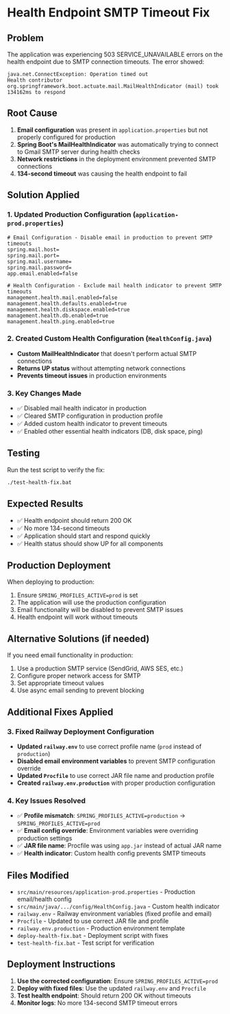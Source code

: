 # Health Endpoint SMTP Timeout Fix

## Problem
The application was experiencing 503 SERVICE_UNAVAILABLE errors on the health endpoint due to SMTP connection timeouts. The error showed:

```
java.net.ConnectException: Operation timed out
Health contributor org.springframework.boot.actuate.mail.MailHealthIndicator (mail) took 134162ms to respond
```

## Root Cause
1. **Email configuration** was present in `application.properties` but not properly configured for production
2. **Spring Boot's MailHealthIndicator** was automatically trying to connect to Gmail SMTP server during health checks
3. **Network restrictions** in the deployment environment prevented SMTP connections
4. **134-second timeout** was causing the health endpoint to fail

## Solution Applied

### 1. Updated Production Configuration (`application-prod.properties`)
```properties
# Email Configuration - Disable email in production to prevent SMTP timeouts
spring.mail.host=
spring.mail.port=
spring.mail.username=
spring.mail.password=
app.email.enabled=false

# Health Configuration - Exclude mail health indicator to prevent SMTP timeouts
management.health.mail.enabled=false
management.health.defaults.enabled=true
management.health.diskspace.enabled=true
management.health.db.enabled=true
management.health.ping.enabled=true
```

### 2. Created Custom Health Configuration (`HealthConfig.java`)
- **Custom MailHealthIndicator** that doesn't perform actual SMTP connections
- **Returns UP status** without attempting network connections
- **Prevents timeout issues** in production environments

### 3. Key Changes Made
- ✅ Disabled mail health indicator in production
- ✅ Cleared SMTP configuration in production profile
- ✅ Added custom health indicator to prevent timeouts
- ✅ Enabled other essential health indicators (DB, disk space, ping)

## Testing
Run the test script to verify the fix:
```bash
./test-health-fix.bat
```

## Expected Results
- ✅ Health endpoint should return 200 OK
- ✅ No more 134-second timeouts
- ✅ Application should start and respond quickly
- ✅ Health status should show UP for all components

## Production Deployment
When deploying to production:
1. Ensure `SPRING_PROFILES_ACTIVE=prod` is set
2. The application will use the production configuration
3. Email functionality will be disabled to prevent SMTP issues
4. Health endpoint will work without timeouts

## Alternative Solutions (if needed)
If you need email functionality in production:
1. Use a production SMTP service (SendGrid, AWS SES, etc.)
2. Configure proper network access for SMTP
3. Set appropriate timeout values
4. Use async email sending to prevent blocking

## Additional Fixes Applied

### 3. Fixed Railway Deployment Configuration
- **Updated `railway.env`** to use correct profile name (`prod` instead of `production`)
- **Disabled email environment variables** to prevent SMTP configuration override
- **Updated `Procfile`** to use correct JAR file name and production profile
- **Created `railway.env.production`** with proper production configuration

### 4. Key Issues Resolved
- ✅ **Profile mismatch**: `SPRING_PROFILES_ACTIVE=production` → `SPRING_PROFILES_ACTIVE=prod`
- ✅ **Email config override**: Environment variables were overriding production settings
- ✅ **JAR file name**: Procfile was using `app.jar` instead of actual JAR name
- ✅ **Health indicator**: Custom health config prevents SMTP timeouts

## Files Modified
- `src/main/resources/application-prod.properties` - Production email/health config
- `src/main/java/.../config/HealthConfig.java` - Custom health indicator
- `railway.env` - Railway environment variables (fixed profile and email)
- `Procfile` - Updated to use correct JAR file and profile
- `railway.env.production` - Production environment template
- `deploy-health-fix.bat` - Deployment script with fixes
- `test-health-fix.bat` - Test script for verification

## Deployment Instructions
1. **Use the corrected configuration**: Ensure `SPRING_PROFILES_ACTIVE=prod`
2. **Deploy with fixed files**: Use the updated `railway.env` and `Procfile`
3. **Test health endpoint**: Should return 200 OK without timeouts
4. **Monitor logs**: No more 134-second SMTP timeout errors
